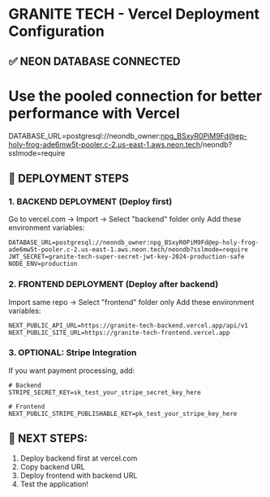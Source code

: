 # GRANITE TECH - Vercel Deployment Configuration

## ✅ NEON DATABASE CONNECTED
# Use the pooled connection for better performance with Vercel
DATABASE_URL=postgresql://neondb_owner:npg_BSxyR0PiM9Fd@ep-holy-frog-ade6mw5t-pooler.c-2.us-east-1.aws.neon.tech/neondb?sslmode=require

## 🚀 DEPLOYMENT STEPS

### 1. BACKEND DEPLOYMENT (Deploy first)
Go to vercel.com → Import → Select "backend" folder only
Add these environment variables:
```
DATABASE_URL=postgresql://neondb_owner:npg_BSxyR0PiM9Fd@ep-holy-frog-ade6mw5t-pooler.c-2.us-east-1.aws.neon.tech/neondb?sslmode=require
JWT_SECRET=granite-tech-super-secret-jwt-key-2024-production-safe
NODE_ENV=production
```

### 2. FRONTEND DEPLOYMENT (Deploy after backend)
Import same repo → Select "frontend" folder only
Add these environment variables:
```
NEXT_PUBLIC_API_URL=https://granite-tech-backend.vercel.app/api/v1
NEXT_PUBLIC_SITE_URL=https://granite-tech-frontend.vercel.app
```

### 3. OPTIONAL: Stripe Integration
If you want payment processing, add:
```
# Backend
STRIPE_SECRET_KEY=sk_test_your_stripe_secret_key_here

# Frontend  
NEXT_PUBLIC_STRIPE_PUBLISHABLE_KEY=pk_test_your_stripe_key_here
```

## 🎯 NEXT STEPS:
1. Deploy backend first at vercel.com
2. Copy backend URL 
3. Deploy frontend with backend URL
4. Test the application!